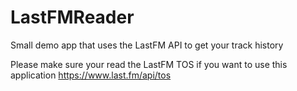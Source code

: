 # LastFMReader
Small demo app that uses the LastFM API to get your track history

Please make sure your read the LastFM TOS if you want to use this application
https://www.last.fm/api/tos

